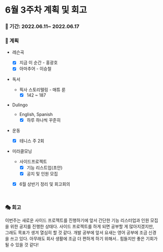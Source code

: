 # 6월 3주차 계획 및 회고

### 📆 기간: 2022.06.11~ 2022.06.17

### 📑 계획

- 레슨곡

  - [x] 지금 이 순간 - 홍광호
  - [x] 아마추어 - 이승철
- 독서
  - 픽사 스토리텔링 - 매튜 룬
    - [x] 142 ~ 187
- Dulingo
  - English, Spanish
    - [x] 하루 하나씩 꾸준히
- 운동
  - [x] 테니스 주 2회
- 미라클모닝
  - 사이드프로젝트
    - [x] 기능 리스트업(초안)
    - [x] 공지 및 인원 모집

  - [x] 6월 상반기 정리 및 회고회의


<br/>

### 🎭 회고

 이번주는 새로운 사이드 프로젝트를 진행하기에 앞서 간단한 기능 리스터업과 인원 모집을 위한 공지를 진행한 상태다. 사이드 프로젝트를 하게 되면 공부할 게 많아지겠지만, 그래도 목표가 생겨 열심히 할 것 같다. 개발 공부에 앞서 요새는 영어 공부에 조금 신경을 쓰고 있다. 아무래도 회사 생활에 조금 더 편하게 하기 위해서.. 힘들지만 좋은 기회가 될 수 있을 것 같다!
